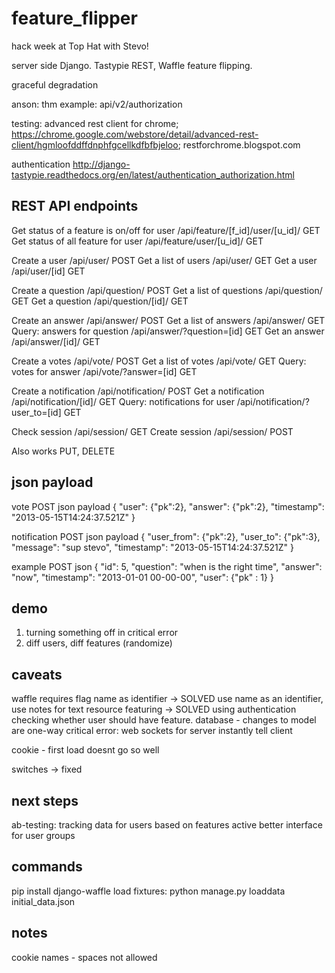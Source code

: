 feature_flipper
===============

hack week at Top Hat with Stevo!

server side Django. Tastypie REST, Waffle feature flipping.

graceful degradation

anson: thm example: api/v2/authorization

testing: advanced rest client for chrome; https://chrome.google.com/webstore/detail/advanced-rest-client/hgmloofddffdnphfgcellkdfbfbjeloo; restforchrome.blogspot.com

authentication
http://django-tastypie.readthedocs.org/en/latest/authentication_authorization.html

REST API endpoints
------------------

Get status of a feature is on/off for user   /api/feature/[f_id]/user/[u_id]/ GET
Get status of all feature for user	         /api/feature/user/[u_id]/ GET

Create a user	               /api/user/ POST
Get a list of users	           /api/user/ GET
Get a user	                   /api/user/[id] GET

Create a question	           /api/question/ POST
Get a list of questions	       /api/question/ GET
Get a question	               /api/question/[id]/ GET

Create an answer	           /api/answer/ POST
Get a list of answers          /api/answer/ GET
Query: answers for question    /api/answer/?question=[id] GET
Get an answer	               /api/answer/[id]/ GET

Create a votes                 /api/vote/ POST
Get a list of votes            /api/vote/ GET
Query: votes for answer        /api/vote/?answer=[id] GET

Create a notification          /api/notification/ POST
Get a notification             /api/notification/[id]/ GET
Query: notifications for user  /api/notification/?user_to=[id] GET

Check session				   /api/session/ GET
Create session				   /api/session/ POST

Also works                     PUT, DELETE

json payload
------------

vote POST json payload
{
"user": {"pk":2},
"answer": {"pk":2},
"timestamp": "2013-05-15T14:24:37.521Z"
}


notification POST json payload
{
"user_from": {"pk":2},
"user_to": {"pk":3},
"message": "sup stevo",
"timestamp": "2013-05-15T14:24:37.521Z"
}


example POST json
{
	"id": 5,
	"question": "when is the right time",
	"answer": "now",
	"timestamp": "2013-01-01 00-00-00",
	"user": {"pk" : 1}
}


demo
----

1. turning something off in critical error
2. diff users, diff features (randomize)


caveats
-------

waffle requires flag name as identifier -> SOLVED use name as an identifier, use notes for text
resource featuring -> SOLVED using authentication checking whether user should have feature.
database - changes to model are one-way
critical error: web sockets for server instantly tell client

cookie - first load doesnt go so well


switches -> fixed

next steps
----------
ab-testing: tracking data for users based on features active
better interface for user groups


commands
--------

pip install django-waffle
load fixtures: python manage.py loaddata initial_data.json


notes
-----
cookie names - spaces not allowed




